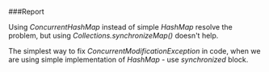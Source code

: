 ###Report 

Using *ConcurrentHashMap* instead of simple *HashMap* resolve the problem, but using *Collections.synchronizeMap()* doesn't help.

The simplest way to fix *ConcurrentModificationException* in code, when we are using simple implementation of *HashMap* - use *synchronized* block.
